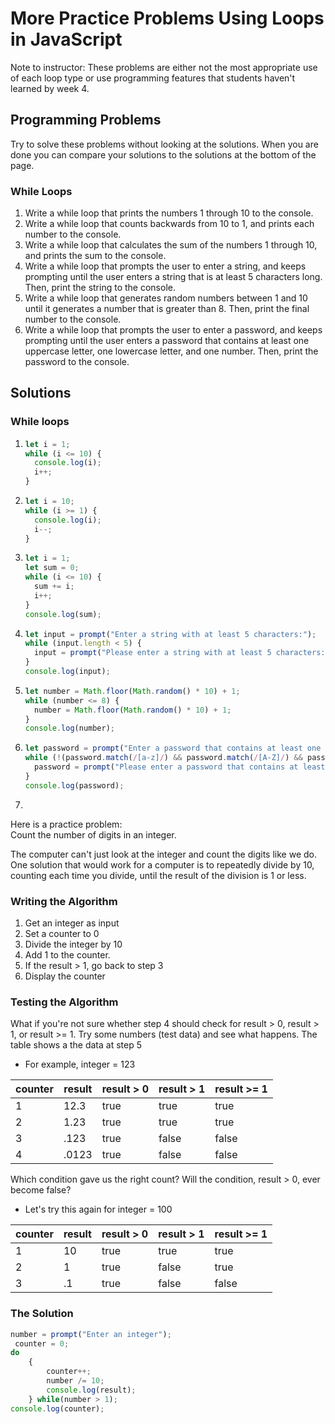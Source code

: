 <h1>More Practice Problems Using Loops in JavaScript</h1>

Note to instructor: These problems are either not the most appropriate use of each loop type or use programming features that students haven't learned by week 4.

## Programming Problems

Try to solve these problems without looking at the solutions. When you are done you can compare your solutions to the solutions at the bottom of the page.

### While Loops

1. Write a while loop that prints the numbers 1 through 10 to the console.
2. Write a while loop that counts backwards from 10 to 1, and prints each number to the console.
3. Write a while loop that calculates the sum of the numbers 1 through 10, and prints the sum to the console.
4. Write a while loop that prompts the user to enter a string, and keeps  prompting until the user enters a string that is at least 5 characters  long. Then, print the string to the console.
5. Write a while loop that generates random numbers between 1 and 10 until  it generates a number that is greater than 8. Then, print the final  number to the console.
6. Write a while loop that prompts the user to enter a password, and keeps  prompting until the user enters a password that contains at least one  uppercase letter, one lowercase letter, and one number. Then, print the  password to the console.



## Solutions

### While loops

1. ```JavaScript
   let i = 1;
   while (i <= 10) {
     console.log(i);
     i++;
   }
   ```

2. ```javascript
   let i = 10;
   while (i >= 1) {
     console.log(i);
     i--;
   }
   ```

3. ```JavaScript
   let i = 1;
   let sum = 0;
   while (i <= 10) {
     sum += i;
     i++;
   }
   console.log(sum);
   ```

   

4. ```javascript
   let input = prompt("Enter a string with at least 5 characters:");
   while (input.length < 5) {
     input = prompt("Please enter a string with at least 5 characters:");
   }
   console.log(input);
   ```

5. ```JavaScript
   let number = Math.floor(Math.random() * 10) + 1;
   while (number <= 8) {
     number = Math.floor(Math.random() * 10) + 1;
   }
   console.log(number);
   
   ```

6. ```JavaScript
   let password = prompt("Enter a password that contains at least one uppercase letter, one lowercase letter, and one number:");
   while (!(password.match(/[a-z]/) && password.match(/[A-Z]/) && password.match(/[0-9]/))) {
     password = prompt("Please enter a password that contains at least one uppercase letter, one lowercase letter, and one number:");
   }
   console.log(password);
   ```

7. 



Here is a practice problem:  
Count the number of digits in an integer.

The computer can't just look at the integer and count the digits like we do. One solution that would work for a computer is to repeatedly divide by 10, counting each time you divide, until the result of the division is 1 or less. 

### Writing the Algorithm

1. Get an integer as input
2. Set a counter to 0 
3. Divide the integer by 10
4. Add 1 to the counter.
5. If the result > 1, go back to step 3
6. Display the counter

### Testing the Algorithm

What if you're not sure whether step 4 should check for result > 0, result > 1, or result >= 1. Try some numbers (test data) and see what happens. The table shows a the data at step 5

- For example, integer = 123

| counter | result | result > 0 | result > 1 | result >= 1 |
| ------- | ------ | ---------- | ---------- | ----------- |
| 1       | 12.3   | true       | true       | true        |
| 2       | 1.23   | true       | true       | true        |
| 3       | .123   | true       | false      | false       |
| 4       | .0123  | true       | false      | false       |

Which condition gave us the right count? Will the condition, result > 0, ever become false?

- Let's try this again for integer = 100

| counter | result | result > 0 | result > 1 | result >= 1 |
| ------- | ------ | ---------- | ---------- | ----------- |
| 1       | 10     | true       | true       | true        |
| 2       | 1      | true       | false      | true        |
| 3       | .1     | true       | false      | false       |

### The Solution

```javascript
number = prompt("Enter an integer");
 counter = 0;
do
    {
        counter++;
        number /= 10;
        console.log(result);
    } while(number > 1);
console.log(counter);
```



## 
